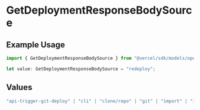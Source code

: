 # GetDeploymentResponseBodySource

## Example Usage

```typescript
import { GetDeploymentResponseBodySource } from "@vercel/sdk/models/operations/getdeployment.js";

let value: GetDeploymentResponseBodySource = "redeploy";
```

## Values

```typescript
"api-trigger-git-deploy" | "cli" | "clone/repo" | "git" | "import" | "import/repo" | "redeploy"
```